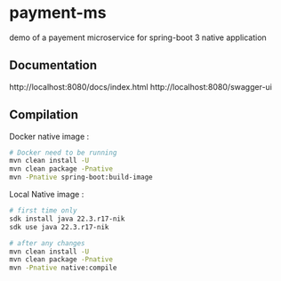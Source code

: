 # payment-ms
demo of a payement microservice for spring-boot 3 native application 

## Documentation
http://localhost:8080/docs/index.html
http://localhost:8080/swagger-ui

## Compilation

Docker native image : 
```bash
# Docker need to be running
mvn clean install -U
mvn clean package -Pnative
mvn -Pnative spring-boot:build-image
```

Local Native image :

```bash
# first time only 
sdk install java 22.3.r17-nik
sdk use java 22.3.r17-nik

# after any changes
mvn clean install -U
mvn clean package -Pnative
mvn -Pnative native:compile 
```